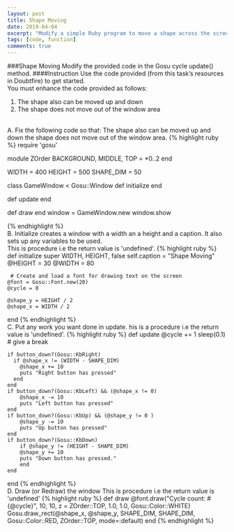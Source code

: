 ```yaml
---
layout: post
title: Shape Moving
date: 2019-04-04
excerpt: "Modify a simple Ruby program to move a shape across the screen."
tags: [code, function]
comments: true
---
```


###Shape Moving
Modify the provided code in the Gosu cycle update() method.
####Instruction
Use the code provided (from this task’s resources in Doubtfire) to get started.<br>
You must enhance the code provided as follows:<br>
1. The shape also can be moved up and down<br>
2. The shape does not move out of the window area<br>
<br>
A.
Fix the following code so that:
The shape also can be moved up and down the shape does not move out of the window area.
{% highlight ruby %}
require 'gosu'

module ZOrder
  BACKGROUND, MIDDLE, TOP = *0..2
end

WIDTH = 400
HEIGHT = 500
SHAPE_DIM = 50

class GameWindow < Gosu::Window
  def initialize
  end
  
  def update
  end
  
  def draw
  end
window = GameWindow.new
window.show

{% endhighlight %}
<br>
B.
Initialize creates a window with a width an a height and a caption. It also sets up any variables to be used.<br>
This is procedure i.e the return value is 'undefined'.
{% highlight ruby %}
def initialize
    super WIDTH, HEIGHT, false
    self.caption = "Shape Moving"
    @HEIGHT = 30
    @WIDTH = 80

     # Create and load a font for drawing text on the screen
    @font = Gosu::Font.new(20)
    @cycle = 0

    @shape_y = HEIGHT / 2
    @shape_x = WIDTH / 2
  end
{% endhighlight %}
<br>
C.
Put any work you want done in update.
his is a procedure i.e the return value is 'undefined'.
{% highlight ruby %}
def update
    @cycle += 1
    sleep(0.1) # give a break

    if button_down?(Gosu::KbRight)
      if @shape_x != (WIDTH - SHAPE_DIM)
        @shape_x += 10
        puts "Right button has pressed"
      end
    end
    if button_down?(Gosu::KbLeft) && (@shape_x != 0)
        @shape_x -= 10
        puts "Left button has pressed"
    end
    if button_down?(Gosu::KbUp) && (@shape_y != 0 )
        @shape_y -= 10
        puts "Up button has pressed"
    end
    if button_down?(Gosu::KbDown)
        if @shape_y != (HEIGHT - SHAPE_DIM)
        @shape_y += 10
        puts "Down button has pressed."
        end
    end

  end
{% endhighlight %}
<br>
D.
Draw (or Redraw) the window
This is procedure i.e the return value is 'undefined'
{% highlight ruby %}
  def draw
    @font.draw("Cycle count: #{@cycle}", 10, 10, z = ZOrder::TOP, 1.0, 1.0, Gosu::Color::WHITE)
    Gosu.draw_rect(@shape_x, @shape_y, SHAPE_DIM, SHAPE_DIM, Gosu::Color::RED, ZOrder::TOP, mode=:default)
  end
{% endhighlight %}
<br>
